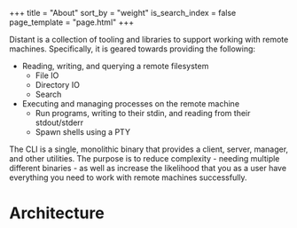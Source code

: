+++
title = "About"
sort_by = "weight"
is_search_index = false
page_template = "page.html"
+++

Distant is a collection of tooling and libraries to support working with remote
machines. Specifically, it is geared towards providing the following:

* Reading, writing, and querying a remote filesystem
  * File IO
  * Directory IO
  * Search
* Executing and managing processes on the remote machine
  * Run programs, writing to their stdin, and reading from their stdout/stderr
  * Spawn shells using a PTY

The CLI is a single, monolithic binary that provides a client, server, manager,
and other utilities. The purpose is to reduce complexity - needing multiple
different binaries - as well as increase the likelihood that you as a user have
everything you need to work with remote machines successfully.

# Architecture
